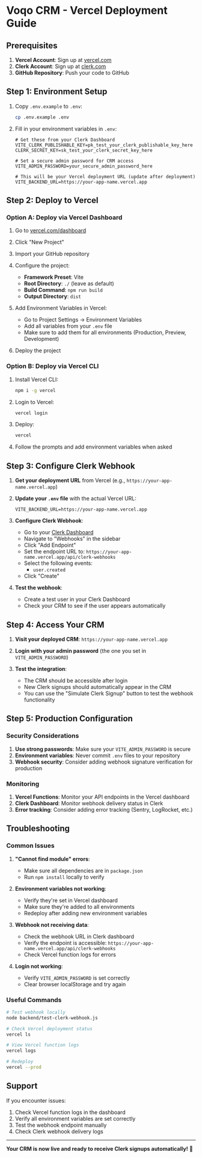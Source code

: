 # Voqo CRM - Vercel Deployment Guide

## Prerequisites

1. **Vercel Account**: Sign up at [vercel.com](https://vercel.com)
2. **Clerk Account**: Sign up at [clerk.com](https://clerk.com)
3. **GitHub Repository**: Push your code to GitHub

## Step 1: Environment Setup

1. Copy `.env.example` to `.env`:
   ```bash
   cp .env.example .env
   ```

2. Fill in your environment variables in `.env`:
   ```env
   # Get these from your Clerk Dashboard
   VITE_CLERK_PUBLISHABLE_KEY=pk_test_your_clerk_publishable_key_here
   CLERK_SECRET_KEY=sk_test_your_clerk_secret_key_here
   
   # Set a secure admin password for CRM access
   VITE_ADMIN_PASSWORD=your_secure_admin_password_here
   
   # This will be your Vercel deployment URL (update after deployment)
   VITE_BACKEND_URL=https://your-app-name.vercel.app
   ```

## Step 2: Deploy to Vercel

### Option A: Deploy via Vercel Dashboard

1. Go to [vercel.com/dashboard](https://vercel.com/dashboard)
2. Click "New Project"
3. Import your GitHub repository
4. Configure the project:
   - **Framework Preset**: Vite
   - **Root Directory**: `./` (leave as default)
   - **Build Command**: `npm run build`
   - **Output Directory**: `dist`

5. Add Environment Variables in Vercel:
   - Go to Project Settings → Environment Variables
   - Add all variables from your `.env` file
   - Make sure to add them for all environments (Production, Preview, Development)

6. Deploy the project

### Option B: Deploy via Vercel CLI

1. Install Vercel CLI:
   ```bash
   npm i -g vercel
   ```

2. Login to Vercel:
   ```bash
   vercel login
   ```

3. Deploy:
   ```bash
   vercel
   ```

4. Follow the prompts and add environment variables when asked

## Step 3: Configure Clerk Webhook

1. **Get your deployment URL** from Vercel (e.g., `https://your-app-name.vercel.app`)

2. **Update your `.env` file** with the actual Vercel URL:
   ```env
   VITE_BACKEND_URL=https://your-app-name.vercel.app
   ```

3. **Configure Clerk Webhook**:
   - Go to your [Clerk Dashboard](https://dashboard.clerk.com)
   - Navigate to "Webhooks" in the sidebar
   - Click "Add Endpoint"
   - Set the endpoint URL to: `https://your-app-name.vercel.app/api/clerk-webhooks`
   - Select the following events:
     - `user.created`
   - Click "Create"

4. **Test the webhook**:
   - Create a test user in your Clerk Dashboard
   - Check your CRM to see if the user appears automatically

## Step 4: Access Your CRM

1. **Visit your deployed CRM**: `https://your-app-name.vercel.app`

2. **Login with your admin password** (the one you set in `VITE_ADMIN_PASSWORD`)

3. **Test the integration**:
   - The CRM should be accessible after login
   - New Clerk signups should automatically appear in the CRM
   - You can use the "Simulate Clerk Signup" button to test the webhook functionality

## Step 5: Production Configuration

### Security Considerations

1. **Use strong passwords**: Make sure your `VITE_ADMIN_PASSWORD` is secure
2. **Environment variables**: Never commit `.env` files to your repository
3. **Webhook security**: Consider adding webhook signature verification for production

### Monitoring

1. **Vercel Functions**: Monitor your API endpoints in the Vercel dashboard
2. **Clerk Dashboard**: Monitor webhook delivery status in Clerk
3. **Error tracking**: Consider adding error tracking (Sentry, LogRocket, etc.)

## Troubleshooting

### Common Issues

1. **"Cannot find module" errors**:
   - Make sure all dependencies are in `package.json`
   - Run `npm install` locally to verify

2. **Environment variables not working**:
   - Verify they're set in Vercel dashboard
   - Make sure they're added to all environments
   - Redeploy after adding new environment variables

3. **Webhook not receiving data**:
   - Check the webhook URL in Clerk dashboard
   - Verify the endpoint is accessible: `https://your-app-name.vercel.app/api/clerk-webhooks`
   - Check Vercel function logs for errors

4. **Login not working**:
   - Verify `VITE_ADMIN_PASSWORD` is set correctly
   - Clear browser localStorage and try again

### Useful Commands

```bash
# Test webhook locally
node backend/test-clerk-webhook.js

# Check Vercel deployment status
vercel ls

# View Vercel function logs
vercel logs

# Redeploy
vercel --prod
```

## Support

If you encounter issues:

1. Check Vercel function logs in the dashboard
2. Verify all environment variables are set correctly
3. Test the webhook endpoint manually
4. Check Clerk webhook delivery logs

---

**Your CRM is now live and ready to receive Clerk signups automatically!** 🚀